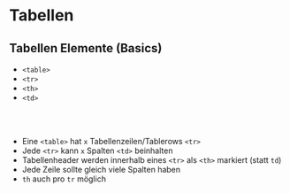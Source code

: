 # Tabellen
## Tabellen Elemente (Basics)

- ```<table>```
- ```<tr>```
- ```<th>```
- ```<td>```

<br>
<br>

- Eine `<table>` hat `x` Tabellenzeilen/Tablerows `<tr>`
- Jede `<tr>` kann `x` Spalten `<td>` beinhalten
- Tabellenheader werden innerhalb eines `<tr>`  als `<th>` markiert (statt `td`)
- Jede Zeile sollte gleich viele Spalten haben
- `th` auch pro `tr` möglich
